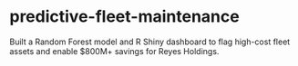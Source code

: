# predictive-fleet-maintenance
Built a Random Forest model and R Shiny dashboard to flag high-cost fleet assets and enable $800M+ savings for Reyes Holdings.
